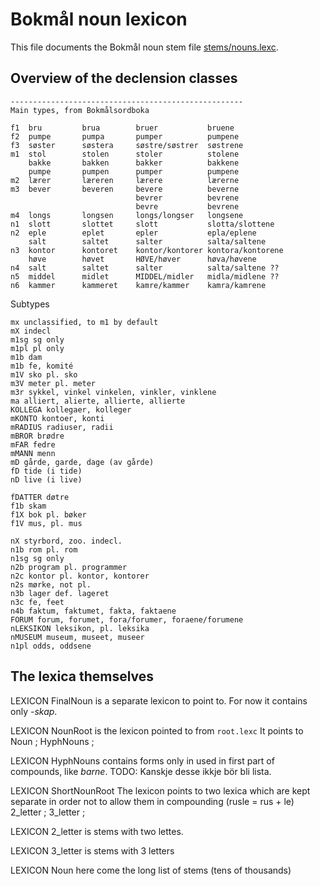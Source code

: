 # Bokmål noun lexicon 

This file documents the Bokmål noun stem file [stems/nouns.lexc](https://github.com/giellalt/lang-nob/blob/main/src/fst/stems/nouns.lexc).

## Overview of the declension classes

    ----------------------------------------------------
    Main types, from Bokmålsordboka
   
    f1  bru         brua        bruer           bruene
    f2  pumpe       pumpa       pumper          pumpene
    f3  søster      søstera     søstre/søstrer  søstrene
    m1  stol        stolen      stoler          stolene
        bakke       bakken      bakker          bakkene
        pumpe       pumpen      pumper          pumpene
    m2  lærer       læreren     lærere          lærerne
    m3  bever       beveren     bevere          beverne
                                bevrer          bevrene
                                bevre           bevrene
    m4  longs       longsen     longs/longser   longsene
    n1  slott       slottet     slott           slotta/slottene
    n2  eple        eplet       epler           epla/eplene
        salt        saltet      salter          salta/saltene
    n3  kontor      kontoret    kontor/kontorer kontora/kontorene
        høve        høvet       HØVE/høver      høva/høvene
    n4  salt        saltet      salter          salta/saltene ??
    n5  middel      midlet      MIDDEL/midler   midla/midlene ??
    n6  kammer      kammeret    kamre/kammer    kamra/kamrene
   
   Subtypes
   
    mx unclassified, to m1 by default
    mX indecl
    m1sg sg only
    m1pl pl only
    m1b dam
    m1b fe, komité
    m1V sko pl. sko
    m3V meter pl. meter
    m3r sykkel, vinkel vinkelen, vinkler, vinklene
    ma alliert, alierte, allierte, allierte
    KOLLEGA kollegaer, kolleger
    mKONTO kontoer, konti
    mRADIUS radiuser, radii
    mBROR brødre
    mFAR fedre
    mMANN menn
    mD gårde, garde, dage (av gårde)
    fD tide (i tide)
    nD live (i live)
   
    fDATTER døtre
    f1b skam
    f1X bok pl. bøker
    f1V mus, pl. mus
   
    nX styrbord, zoo. indecl.
    n1b rom pl. rom
    n1sg sg only
    n2b program pl. programmer
    n2c kontor pl. kontor, kontorer
    n2s mørke, not pl.
    n3b lager def. lageret
    n3c fe, feet
    n4b faktum, faktumet, fakta, faktaene
    FORUM forum, forumet, fora/forumer, foraene/forumene
    nLEKSIKON leksikon, pl. leksika
    nMUSEUM museum, museet, museer
    n1pl odds, oddsene


## The lexica themselves

LEXICON FinalNoun is a separate lexicon to point to. For now it contains only *-skap*.


LEXICON NounRoot is the lexicon pointed to from `root.lexc` It points to
 Noun ;
 HyphNouns ;

LEXICON HyphNouns  contains forms only in used in first part of compounds, like *barne*.  TODO: Kanskje desse ikkje bör bli lista.

LEXICON ShortNounRoot 
The lexicon points to two lexica which are kept separate in order not to
allow them in compounding (rusle = rus + le)
 2_letter ;
 3_letter ;

LEXICON 2_letter is stems with two lettes.

LEXICON 3_letter  is stems with 3 letters


LEXICON Noun  here come the long list of stems (tens of thousands)







